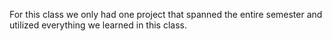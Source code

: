 For this class we only had one project that spanned the entire semester and utilized everything we learned in this class.
